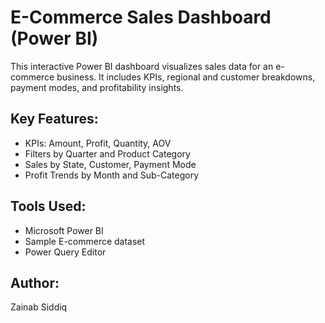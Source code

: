 # E-Commerce Sales Dashboard (Power BI)

This interactive Power BI dashboard visualizes sales data for an e-commerce business. It includes KPIs, regional and customer breakdowns, payment modes, and profitability insights.

## Key Features:
- KPIs: Amount, Profit, Quantity, AOV
- Filters by Quarter and Product Category
- Sales by State, Customer, Payment Mode
- Profit Trends by Month and Sub-Category

## Tools Used:
- Microsoft Power BI
- Sample E-commerce dataset
- Power Query Editor

## Author:
Zainab Siddiq 
